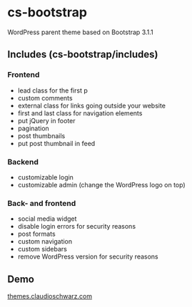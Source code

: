 # cs-bootstrap

WordPress parent theme based on Bootstrap 3.1.1

## Includes (cs-bootstrap/includes)

### Frontend
- lead class for the first p
- custom comments
- external class for links going outside your website
- first and last class for navigation elements
- put jQuery in footer
- pagination
- post thumbnails
- put post thumbnail in feed

### Backend
- customizable login
- customizable admin (change the WordPress logo on top)

### Back- and frontend
- social media widget
- disable login errors for security reasons
- post formats
- custom navigation
- custom sidebars
- remove WordPress version for security reasons

## Demo

[themes.claudioschwarz.com](http://themes.claudioschwarz.com/)